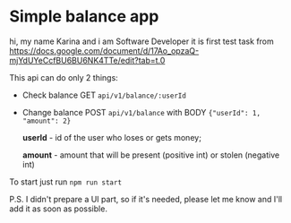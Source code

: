 # Simple balance app

hi, my name Karina and i am Software Developer it is first test task from https://docs.google.com/document/d/17Ao_opzaQ-mjYdUYeCcfBU6BU6NK4TTe/edit?tab=t.0

This api can do only 2 things:

- Check balance GET `api/v1/balance/:userId`
- Change balance POST `api/v1/balance` with BODY `{"userId": 1, "amount": 2}`

  **userId** - id of the user who loses or gets money;

  **amount** - amount that will be present (positive int) or stolen (negative int)

To start just run `npm run start`


P.S. I didn't prepare a UI part, so if it's needed, please let me know and I'll add it as soon as possible.